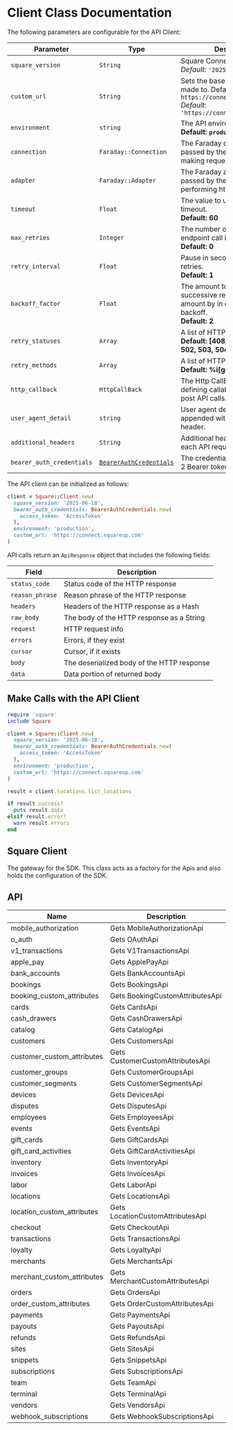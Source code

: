 
# Client Class Documentation

The following parameters are configurable for the API Client:

| Parameter | Type | Description |
|  --- | --- | --- |
| `square_version` | `String` | Square Connect API versions<br>*Default*: `'2025-07-16'` |
| `custom_url` | `String` | Sets the base URL requests are made to. Defaults to `https://connect.squareup.com`<br>*Default*: `'https://connect.squareup.com'` |
| `environment` | `string` | The API environment. <br> **Default: `production`** |
| `connection` | `Faraday::Connection` | The Faraday connection object passed by the SDK user for making requests |
| `adapter` | `Faraday::Adapter` | The Faraday adapter object passed by the SDK user for performing http requests |
| `timeout` | `Float` | The value to use for connection timeout. <br> **Default: 60** |
| `max_retries` | `Integer` | The number of times to retry an endpoint call if it fails. <br> **Default: 0** |
| `retry_interval` | `Float` | Pause in seconds between retries. <br> **Default: 1** |
| `backoff_factor` | `Float` | The amount to multiply each successive retry's interval amount by in order to provide backoff. <br> **Default: 2** |
| `retry_statuses` | `Array` | A list of HTTP statuses to retry. <br> **Default: [408, 413, 429, 500, 502, 503, 504, 521, 522, 524]** |
| `retry_methods` | `Array` | A list of HTTP methods to retry. <br> **Default: %i[get put]** |
| `http_callback` | `HttpCallBack` | The Http CallBack allows defining callables for pre and post API calls. |
| `user_agent_detail` | `string` | User agent detail, to be appended with user-agent header. |
| `additional_headers` | `String` | Additional headers to add to each API request |
| `bearer_auth_credentials` | [`BearerAuthCredentials`](auth/oauth-2-bearer-token.md) | The credential object for OAuth 2 Bearer token |

The API client can be initialized as follows:

```ruby
client = Square::Client.new(
  square_version: '2025-06-18',
  bearer_auth_credentials: BearerAuthCredentials.new(
    access_token: 'AccessToken'
  ),
  environment: 'production',
  custom_url: 'https://connect.squareup.com'
)
```

API calls return an `ApiResponse` object that includes the following fields:

| Field | Description |
|  --- | --- |
| `status_code` | Status code of the HTTP response |
| `reason_phrase` | Reason phrase of the HTTP response |
| `headers` | Headers of the HTTP response as a Hash |
| `raw_body` | The body of the HTTP response as a String |
| `request` | HTTP request info |
| `errors` | Errors, if they exist |
| `cursor` | Cursor, if it exists |
| `body` | The deserialized body of the HTTP response |
| `data` | Data portion of returned body |

## Make Calls with the API Client

```ruby
require 'square'
include Square

client = Square::Client.new(
  square_version: '2025-06-18',
  bearer_auth_credentials: BearerAuthCredentials.new(
    access_token: 'AccessToken'
  ),
  environment: 'production',
  custom_url: 'https://connect.squareup.com'
)

result = client.locations.list_locations

if result.success?
  puts result.data
elsif result.error?
  warn result.errors
end
```

## Square Client

The gateway for the SDK. This class acts as a factory for the Apis and also holds the configuration of the SDK.

## API

| Name | Description |
|  --- | --- |
| mobile_authorization | Gets MobileAuthorizationApi |
| o_auth | Gets OAuthApi |
| v1_transactions | Gets V1TransactionsApi |
| apple_pay | Gets ApplePayApi |
| bank_accounts | Gets BankAccountsApi |
| bookings | Gets BookingsApi |
| booking_custom_attributes | Gets BookingCustomAttributesApi |
| cards | Gets CardsApi |
| cash_drawers | Gets CashDrawersApi |
| catalog | Gets CatalogApi |
| customers | Gets CustomersApi |
| customer_custom_attributes | Gets CustomerCustomAttributesApi |
| customer_groups | Gets CustomerGroupsApi |
| customer_segments | Gets CustomerSegmentsApi |
| devices | Gets DevicesApi |
| disputes | Gets DisputesApi |
| employees | Gets EmployeesApi |
| events | Gets EventsApi |
| gift_cards | Gets GiftCardsApi |
| gift_card_activities | Gets GiftCardActivitiesApi |
| inventory | Gets InventoryApi |
| invoices | Gets InvoicesApi |
| labor | Gets LaborApi |
| locations | Gets LocationsApi |
| location_custom_attributes | Gets LocationCustomAttributesApi |
| checkout | Gets CheckoutApi |
| transactions | Gets TransactionsApi |
| loyalty | Gets LoyaltyApi |
| merchants | Gets MerchantsApi |
| merchant_custom_attributes | Gets MerchantCustomAttributesApi |
| orders | Gets OrdersApi |
| order_custom_attributes | Gets OrderCustomAttributesApi |
| payments | Gets PaymentsApi |
| payouts | Gets PayoutsApi |
| refunds | Gets RefundsApi |
| sites | Gets SitesApi |
| snippets | Gets SnippetsApi |
| subscriptions | Gets SubscriptionsApi |
| team | Gets TeamApi |
| terminal | Gets TerminalApi |
| vendors | Gets VendorsApi |
| webhook_subscriptions | Gets WebhookSubscriptionsApi |

